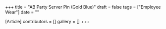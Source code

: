 +++
title = "AB Party Server Pin (Gold Blue)"
draft = false
tags = ["Employee Wear"]
date = ""

[Article]
contributors = []
gallery = []
+++